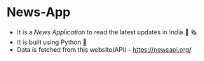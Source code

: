 # News-App
 - It is a *News Application* to read the latest updates in India.📰 🗞
 - It is built using Python 🐍
 - Data is fetched from this website(API) - https://newsapi.org/

